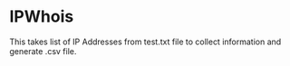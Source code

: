 # IPWhois
This takes list of IP Addresses from test.txt file to collect information and generate .csv file.

